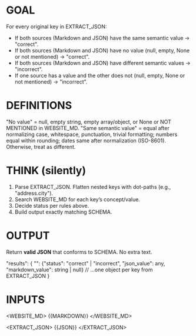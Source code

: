 # GOAL

For every original key in EXTRACT_JSON:

- If both sources (Markdown and JSON) have the same semantic value → "correct".
- If both sources (Markdown and JSON) have no value (null, empty, None or not mentioned) → "correct".
- If both sources (Markdown and JSON) have different semantic values → "incorrect".
- If one source has a value and the other does not (null, empty, None or not mentioned) → "incorrect".

# DEFINITIONS

"No value" = null, empty string, empty array/object, or None or NOT MENTIONED in WEBSITE_MD.
"Same semantic value" = equal after normalizing case, whitespace, punctuation, trivial formatting; numbers equal within rounding; dates same after normalization (ISO-8601). Otherwise, treat as different.

# THINK (silently)

1. Parse EXTRACT_JSON. Flatten nested keys with dot-paths (e.g., "address.city").
2. Search WEBSITE_MD for each key’s concept/value.
3. Decide status per rules above.
4. Build output exactly matching SCHEMA.

# OUTPUT

Return **valid JSON** that conforms to SCHEMA. No extra text.

<SCHEMA>
"results": {
  "<dot_key>": {"status": "correct" | "incorrect", "json_value": any, "markdown_value": string | null}
  // ...one object per key from EXTRACT_JSON
}
</SCHEMA>

# INPUTS

<WEBSITE_MD>
{{MARKDOWN}}
</WEBSITE_MD>

<EXTRACT_JSON>
{{JSON}}
</EXTRACT_JSON>
</prompt>
